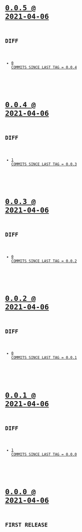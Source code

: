 <code>

# [0.0.5 @ 2021-04-06](https://github.com/cogsmith/test/releases/tag/0.0.5)
## DIFF
- [0 COMMITS SINCE LAST TAG = 0.0.4](https://github.com/cogsmith/test/compare/0.0.4...0.0.5)

</code>
<code>

# [0.0.4 @ 2021-04-06](https://github.com/cogsmith/test/releases/tag/0.0.4)
## DIFF
- [1 COMMITS SINCE LAST TAG = 0.0.3](https://github.com/cogsmith/test/compare/0.0.3...0.0.4)

</code>
<code>

# [0.0.3 @ 2021-04-06](https://github.com/cogsmith/test/releases/tag/0.0.3)
## DIFF
- [0 COMMITS SINCE LAST TAG = 0.0.2](https://github.com/cogsmith/test/compare/0.0.2...0.0.3)

</code>
<code>

# [0.0.2 @ 2021-04-06](https://github.com/cogsmith/test/releases/tag/0.0.2)
## DIFF
- [0 COMMITS SINCE LAST TAG = 0.0.1](https://github.com/cogsmith/test/compare/0.0.1...0.0.2)

</code>
<code>

# [0.0.1 @ 2021-04-06](https://github.com/cogsmith/test/releases/tag/0.0.1)
## DIFF
- [1 COMMITS SINCE LAST TAG = 0.0.0](https://github.com/cogsmith/test/compare/0.0.0...0.0.1)

</code>
<code>

# [0.0.0 @ 2021-04-06](https://github.com/cogsmith/test/releases/tag/0.0.0)
## FIRST RELEASE

</code>
